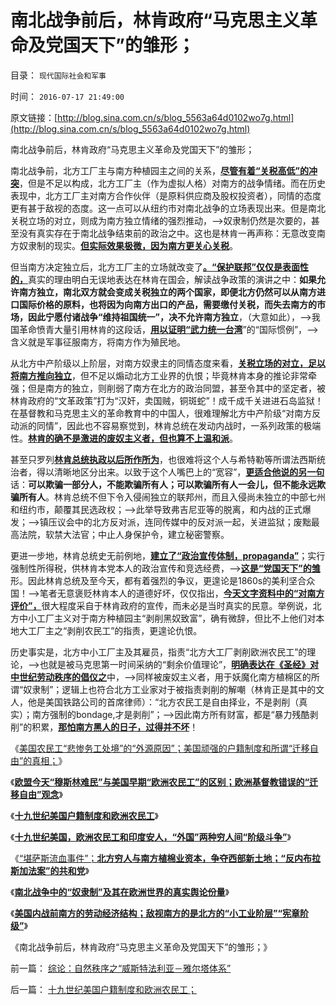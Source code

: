 # 南北战争前后，林肯政府“马克思主义革命及党国天下”的雏形；

目录： `现代国际社会和军事` 

时间： `2016-07-17 21:49:00` 

原文链接：[http://blog.sina.com.cn/s/blog_5563a64d0102wo7g.html](http://blog.sina.com.cn/s/blog_5563a64d0102wo7g.html)

南北战争前后，林肯政府“马克思主义革命及党国天下”的雏形；

南北战争前，北方工厂主与南方种植园主之间的关系，[**尽管有着“关税高低”的冲突**](../../../2011/9/21/美国内战因联邦财税制度缺陷.md)，但是不足以构成，北方工厂主（作为虚拟人格）对南方的战争情绪。而在历史表现中，北方工厂主对南方合作伙伴（是原料供应商及股权投资者），同情的态度更有甚于敌视的态度。这一点可以从纽约市对南北战争的立场表现出来。但是南北关税立场的对立，则成为南方独立情绪的强烈推动，——>奴隶制仍然是次要的，甚至没有真实存在于南北战争结束前的政治之中。这也是林肯一再声称：无意改变南方奴隶制的现实。[**但实际效果极微，因为南方更关心关税**](../../../2011/9/21/为什么美国南方奴隶主得到普遍的同情？.md)。

但当南方决定独立后，北方工厂主的立场就改变了[**。“保护联邦”仅仅是表面性的，**](../../../2011/5/7/林肯制造了美国联邦最危险的年代.md)真实的理由明白无误地表达在林肯在国会，解读战争政策的演讲之中：**如果允许南方独立，南北双方就会变成关税独立的两个国家，即便北方仍然可以从南方进口国际价格的原料，也将因为向南方出口的产品，需要缴付关税，而失去南方的市场，因此宁愿付诸战争“维持祖国统一”，决不允许南方独立**，（大意如此），——>我国革命愤青大量引用林肯的这段话，[**用以证明“武力统一台湾**](../../../2009/10/1/武力攻台之弊.md)”的“国际惯例”，——>含义就是军事征服南方，将南方作为殖民地。

从北方中产阶级以上阶层，对南方奴隶主的同情态度来看，[**关税立场的对立，足以将南方推向独立**](../../../2011/9/21/关税仅仅是又一种税！而已.md)，但不足以煽动北方工业界的仇恨；毕竟林肯本身的推论非常牵强；但是南方的独立，则削弱了南方在北方的政治同盟，甚至令其中的坚定者，被林肯政府的“文革政策”打为“汉奸，卖国贼，铜斑蛇”！成千成千关进进石岛监狱！在基督教和马克思主义的革命教育中的中国人，很难理解北方中产阶级“对南方反动派的同情”，因此也不容易察觉到，林肯总统在发动内战时，一系列政策的极端性。[**林肯的确不是激进的废奴主义者，但也算不上温和派**](../../../2011/5/7/乱世佳人灰飞烟灭；批评林肯不是否定伟人.md)。

甚至只罗列[**林肯总统执政以后所作所为**](../../../2011/7/15/让法律死亡的正义；南北战争爆发的时间序列；.md)，也很难将这个人与希特勒等所谓法西斯统治者，得以清晰地区分出来。以致于这个人嘴巴上的“宽容”，[**更适合他说的另一句**](../../../2012/8/26/林肯谎言定律的福利，蒋介石的保百GDP.md)话：**可以欺骗一部分人，不能欺骗所有人；可以欺骗所有人一会儿，但不能永远欺骗所有人**。林肯总统不但下令入侵闹独立的联邦州，而且入侵尚未独立的中部七州和纽约市，颠覆其民选政权；——>此举导致弗吉尼亚等的脱离，和内战的正式爆发；——>镇压议会中的北方反对派，连同传媒中的反对派一起，关进监狱；废黜最高法院，软禁大法官；中止人身保护令，建立秘密警察。

更进一步地，林肯总统史无前例地，[**建立了“政治宣传体制，propaganda”**](../../../2016/7/16/宣传的政治含义是“用沙，利用傻瓜，挖掘化石正能量”.md)；实行强制性所得税，供林肯本党本人的政治宣传和竞选经费，——>[**这是“党国天下”的雏**](../../../2015/4/8/总体党依赖于革命，革命组织总是某种总体党.md)形。因此林肯总统及至今天，都有着强烈的争议，更遑论是1860s的美利坚合众国！——>笔者无意褒贬林肯本人的道德好坏，仅仅指出，[**今天文字资料中的“对南方评价”，**](../../../2011/5/7/南北战争的原因不是奴隶制.md)很大程度采自于林肯政府的宣传，而未必是当时真实的民意。举例说，北方中小工厂主义对于南方种植园主“剥削黑奴致富”，确有微辞，但比不上他们对本地大工厂主之“剥削农民工”的指责，更遑论仇恨。

历史事实是，北方中小工厂主及其雇员，指责“北方大工厂剥削欧洲农民工”的理论，——>也就是被马克思第一时间采纳的“剩余价值理论”，[**明确表达在《圣经》对中世纪劳动秩序的倡仪之**](../../../2011/8/26/基督教对高利贷和投机的偏见.md)中，——>同样被废奴主义者，用于妖魔化南方植棉区的所谓“奴隶制”；逻辑上也符合北方工业家对于被指责剥削的解嘲（林肯正是其中的文人，他是美国铁路公司的首席律师）：“北方农民工是自由择业，不是剥削（真实）；南方强制的bondage,才是剥削”；——>因此南方所有财富，都是“暴力残酷剥削”的积累，[**那怕南方黑人的日子，过得并不坏**](../../../2011/3/29/美国奴隶制和南北战争.md)！

《[美国农民工“悲惨务工处境”的“外源原因”；美国顽强的户籍制度和所谓“迁移自由”的真相；](../../../2016/7/10/美国顽强的户籍制度，及所谓“迁移自由”的真相；.md)》

《[**欧盟今天“穆斯林难民”与美国早期“欧洲农民工”的区别；欧洲基督教错误的“迁移自由”观念**](../../../2016/7/11/穆斯林难民“恐怖分子”不是“恩将仇报”.md)》

《[**十九世纪美国户籍制度和欧洲农民工**](../../../2016/7/12/十九世纪美国户籍制度和欧洲农民工；.md)》

《[**十九世纪美国，欧洲农民工和印度安人，“外国”两种穷人间“阶级斗争”**](../../../2016/7/13/十九世纪美国，两种外国穷人之间的“阶级斗争”.md)》

《[“堪萨斯流血事件”；**北方穷人与南方植棉业资本，争夺西部新土地；“反内布拉斯加法案”的共和党**](../../../2016/7/14/南北战争前对西部土地的政治争夺，及其“堪萨斯流血事件”；.md)》

《[**南北战争中的“奴隶制”及其在欧洲世界的真实舆论份量**](../../../2016/7/15/南北战争中的“奴隶制”及其在欧洲世界的真实舆论份量；.md)》

《[**美国内战前南方的劳动经济结构；敌视南方的是北方的“小工业阶层”“宪章阶级”**](../../../2016/7/16/美国内战前南方的劳动经济结构；.md)》

《南北战争前后，林肯政府“马克思主义革命及党国天下”的雏形；》

前一篇： [综论：自然秩序之“威斯特法利亚－雅尔塔体系”](../../../2016/7/22/综论：自然秩序之“威斯特法利亚－雅尔塔体系”.md)

后一篇： [十九世纪美国户籍制度和欧洲农民工；](../../../2016/7/12/十九世纪美国户籍制度和欧洲农民工；.md)


